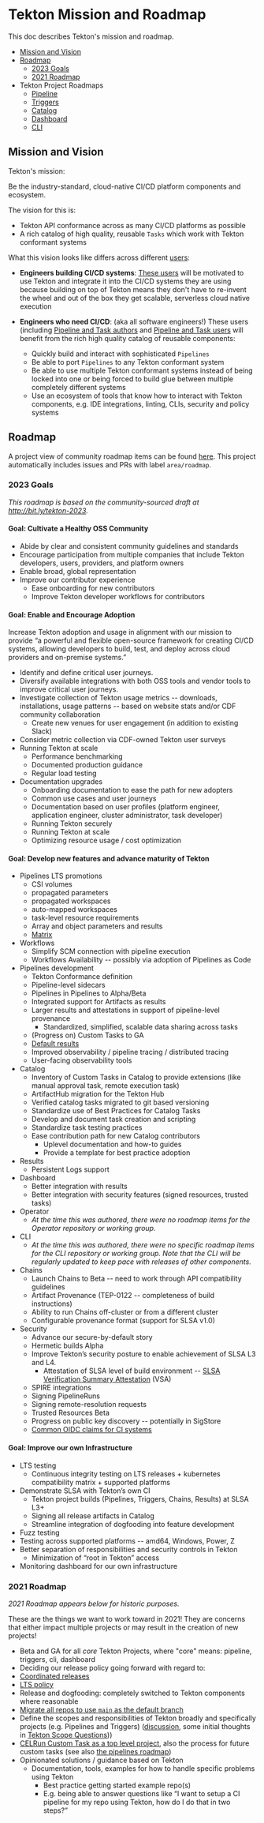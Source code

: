 # Tekton Mission and Roadmap

This doc describes Tekton's mission and roadmap.

- [Mission and Vision](#mission-and-vision)
- [Roadmap](#roadmap)
  - [2023 Goals](#2023-goals)
  - [2021 Roadmap](#2021-roadmap)
- Tekton Project Roadmaps
  - [Pipeline](https://github.com/tektoncd/pipeline/blob/main/roadmap.md)
  - [Triggers](https://github.com/tektoncd/triggers/blob/main/roadmap.md)
  - [Catalog](https://github.com/tektoncd/catalog/blob/main/roadmap.md)
  - [Dashboard](https://github.com/tektoncd/dashboard/blob/main/roadmap.md)
  - [CLI](https://github.com/tektoncd/cli/blob/main/ROADMAP.md)

## Mission and Vision

Tekton's mission:

  Be the industry-standard, cloud-native CI/CD platform components and ecosystem.

The vision for this is:

* Tekton API conformance across as many CI/CD platforms as possible
* A rich catalog of high quality, reusable `Tasks` which work with Tekton conformant systems

What this vision looks like differs across different [users](user-profiles.md):

* **Engineers building CI/CD systems**: [These users](user-profiles.md#3-platform-builder)
  will be motivated to use Tekton and integrate it into the CI/CD systems they are using
  because building on top of Tekton means they don't have to re-invent the wheel and out
  of the box they get scalable, serverless cloud native execution
* **Engineers who need CI/CD**: (aka all software engineers!) These users
  (including [Pipeline and Task authors](user-profiles.md#1-pipeline-and-task-authors)
  and [Pipeline and Task users](user-profiles.md#2-pipeline-and-task-users)
  will benefit from the rich high quality catalog of reusable components:

  * Quickly build and interact with sophisticated `Pipelines`
  * Be able to port `Pipelines` to any Tekton conformant system
  * Be able to use multiple Tekton conformant systems instead of being locked into one
    or being forced to build glue between multiple completely different systems
  * Use an ecosystem of tools that know how to interact with Tekton components, e.g.
    IDE integrations, linting, CLIs, security and policy systems

## Roadmap

A project view of community roadmap items can be found
[here](https://github.com/orgs/tektoncd/projects/26/views/16).
This project automatically includes issues and PRs with label `area/roadmap`.

### 2023 Goals

*This roadmap is based on the community-sourced draft at
http://bit.ly/tekton-2023.*

#### Goal: Cultivate a Healthy OSS Community

* Abide by clear and consistent community guidelines and standards
* Encourage participation from multiple companies that include Tekton
  developers, users, providers, and platform owners
* Enable broad, global representation
* Improve our contributor experience
  * Ease onboarding for new contributors
  * Improve Tekton developer workflows for contributors

#### Goal: Enable and Encourage Adoption

Increase Tekton adoption and usage in alignment with our mission to provide “a
powerful and flexible open-source framework for creating CI/CD systems, allowing
developers to build, test, and deploy across cloud providers and on-premise
systems.”

* Identify and define critical user journeys.
* Diversify available integrations with both OSS tools and vendor tools to
  improve critical user journeys.
* Investigate collection of Tekton usage metrics -- downloads, installations,
  usage patterns -- based on website stats and/or CDF community collaboration
  * Create new venues for user engagement (in addition to existing Slack)
* Consider metric collection via CDF-owned Tekton user surveys 
* Running Tekton at scale
  * Performance benchmarking
  * Documented production guidance
  * Regular load testing
* Documentation upgrades
  * Onboarding documentation to ease the path for new adopters
  * Common use cases and user journeys
  * Documentation based on user profiles (platform engineer, application
	engineer, cluster administrator, task developer)
  * Running Tekton securely
  * Running Tekton at scale
  * Optimizing resource usage / cost optimization

#### Goal: Develop new features and advance maturity of Tekton

* Pipelines LTS promotions
  * CSI volumes
  * propagated parameters
  * propagated workspaces
  * auto-mapped workspaces
  * task-level resource requirements
  * Array and object parameters and results
  * [Matrix][pipeline-issue-5265]
* Workflows
  * Simplify SCM connection with pipeline execution
  * Workflows Availability -- possibly via adoption of Pipelines as Code
* Pipelines development
  * Tekton Conformance definition
  * Pipeline-level sidecars
  * Pipelines in Pipelines to Alpha/Beta
  * Integrated support for Artifacts as results
  * Larger results and attestations in support of pipeline-level provenance
    * Standardized, simplified, scalable data sharing across tasks
  * (Progress on) Custom Tasks to GA
  * [Default results](https://github.com/tektoncd/community/blob/main/teps/0048-task-results-without-results.md)
  * Improved observability / pipeline tracing / distributed tracing
  * User-facing observability tools
* Catalog
  * Inventory of Custom Tasks in Catalog to provide extensions (like manual approval task, remote execution task)
  * ArtifactHub migration for the Tekton Hub
  * Verified catalog tasks migrated to git based versioning
  * Standardize use of Best Practices for Catalog Tasks
  * Develop and document task creation and scripting
  * Standardize task testing practices
  * Ease contribution path for new Catalog contributors
    * Uplevel documentation and how-to guides
    * Provide a template for best practice adoption
* Results
  * Persistent Logs support
* Dashboard
  * Better integration with results
  * Better integration with security features (signed resources, trusted tasks)
* Operator
  * *At the time this was authored, there were no roadmap items for the Operator
	repository or working group.*
* CLI
  * *At the time this was authored, there were no specific roadmap items for the
	CLI repository or working group. Note that the CLI will be regularly updated
	to keep pace with releases of other components.*
* Chains
  * Launch Chains to Beta -- need to work through API compatibility guidelines
  * Artifact Provenance (TEP-0122 -- completeness of build instructions)
  * Ability to run Chains off-cluster or from a different cluster
  * Configurable provenance format (support for SLSA v1.0)
* Security
  * Advance our secure-by-default story
  * Hermetic builds Alpha
  * Improve Tekton’s security posture to enable achievement of SLSA L3 and L4.
	* Attestation of SLSA level of build environment --
	  [SLSA Verification Summary Attestation](https://slsa.dev/verification_summary/v0.2) (VSA)
  * SPIRE integrations
  * Signing PipelineRuns
  * Signing remote-resolution requests
  * Trusted Resources Beta
  * Progress on public key discovery -- potentially in SigStore
  * [Common OIDC claims for CI systems](https://github.com/sigstore/fulcio/issues/754)

#### Goal: Improve our own Infrastructure

* LTS testing
  * Continuous integrity testing on LTS releases + kubernetes compatibility
	matrix + supported platforms
* Demonstrate SLSA with Tekton’s own CI
  * Tekton project builds (Pipelines, Triggers, Chains, Results) at SLSA L3+
  * Signing all release artifacts in Catalog
  * Streamline integration of dogfooding into feature development
* Fuzz testing
* Testing across supported platforms -- amd64, Windows, Power, Z
* Better separation of responsibilities and security controls in Tekton 
  * Minimization of “root in Tekton” access
* Monitoring dashboard for our own infrastructure

### 2021 Roadmap

*2021 Roadmap appears below for historic purposes.*

These are the things we want to work toward in 2021! They are concerns that either impact multiple projects or may
result in the creation of new projects!

*  Beta and GA for all _core_ Tekton Projects, where "core" means: pipeline, triggers, cli, dashboard
*  Deciding our release policy going forward with regard to:
  * [Coordinated releases](https://github.com/tektoncd/plumbing/issues/413)
  * [LTS policy](https://github.com/tektoncd/pipeline/issues/2746)
* Release and dogfooding: completely switched to Tekton components where reasonable
* [Migrate all repos to use `main` as the default branch](https://github.com/tektoncd/plumbing/issues/681)
* Define the scopes and responsibilities of Tekton broadly and specifically projects (e.g. Pipelines and Triggers)
  ([discussion](https://github.com/tektoncd/pipeline/issues/2298#issuecomment-724755790),
  some initial thoughts in [Tekton Scope Questions](https://docs.google.com/document/d/1azKp-OimMqVYSwUKoPpFQ5A0QtpE4ZbL5_E12IO-gpI/edit)))
* [CELRun Custom Task as a top level project](https://github.com/tektoncd/community/issues/304),
  also the process for future custom tasks (see also
  [the pipelines roadmap](https://github.com/tektoncd/pipeline/blob/master/roadmap.md))
* Opinionated solutions / guidance based on Tekton
  * Documentation, tools, examples for how to handle specific problems using Tekton
    * Best practice getting started example repo(s)
    * E.g. being able to answer questions like “I want to setup a CI pipeline for my repo using Tekton,
      how do I do that in two steps?”

[pipeline-issue-5265]: https://github.com/tektoncd/pipeline/issues/5265
